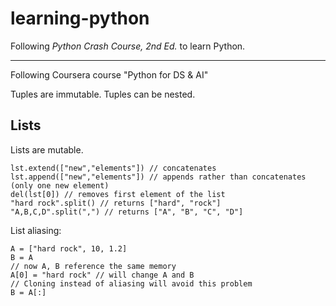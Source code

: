 # learning-python

Following *Python Crash Course, 2nd Ed.* to learn Python.

----------------------------------------------------

Following Coursera course "Python for DS & AI"

Tuples are immutable.
Tuples can be nested.

## Lists

Lists are mutable.
```
lst.extend(["new","elements"]) // concatenates
lst.append(["new","elements"]) // appends rather than concatenates (only one new element)
del(lst[0]) // removes first element of the list
"hard rock".split() // returns ["hard", "rock"]
"A,B,C,D".split(",") // returns ["A", "B", "C", "D"]
```

List aliasing:
```
A = ["hard rock", 10, 1.2]
B = A
// now A, B reference the same memory
A[0] = "hard rock" // will change A and B
// Cloning instead of aliasing will avoid this problem
B = A[:]
```
